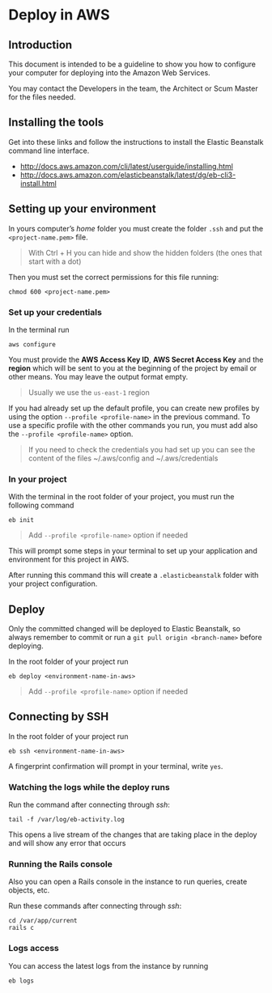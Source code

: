 # Deploy in AWS

## Introduction

This document is intended to be a guideline to show you how to configure your computer for deploying into the Amazon Web Services.

You may contact the Developers in the team, the Architect or Scum Master for the files needed.

## Installing the tools

Get into these links and follow the instructions to install the Elastic Beanstalk command line interface.

- http://docs.aws.amazon.com/cli/latest/userguide/installing.html
- http://docs.aws.amazon.com/elasticbeanstalk/latest/dg/eb-cli3-install.html

## Setting up your environment

In yours computer’s *home* folder you must create the folder `.ssh` and put the `<project-name.pem>` file.

> With Ctrl + H you can hide and show the hidden folders (the ones that start with a dot)

Then you must set the correct permissions for this file running:

```
chmod 600 <project-name.pem>
```

### Set up your credentials

In the terminal run

```
aws configure
```

You must provide the **AWS Access Key ID**, **AWS Secret Access Key** and the **region** which will be sent to you at the beginning of the project by email or other means. You may leave the output format empty.

> Usually we use the `us-east-1` region

If you had already set up the default profile, you can create new profiles by using the option `--profile <profile-name>` in the previous command.
To use a specific profile with the other commands you run, you must add also the `--profile <profile-name>` option.

> If you need to check the credentials you had set up you can see the content of the files ~/.aws/config and ~/.aws/credentials

### In your project

With the terminal in the root folder of your project, you must run the following command

```
eb init
```

> Add `--profile <profile-name>` option if needed

This will prompt some steps in your terminal to set up your application and environment for this project in AWS.

After running this command this will create a `.elasticbeanstalk` folder with your project configuration.

## Deploy

Only the committed changed will be deployed to Elastic Beanstalk, so always remember to commit or run a `git pull origin <branch-name>` before deploying.

In the root folder of your project run

```
eb deploy <environment-name-in-aws>
```

> Add `--profile <profile-name>` option if needed

## Connecting by SSH

In the root folder of your project run

```
eb ssh <environment-name-in-aws>
```

A fingerprint confirmation will prompt in your terminal, write `yes`.

### Watching the logs while the deploy runs

Run the command after connecting through *ssh*:

```
tail -f /var/log/eb-activity.log
```

This opens a live stream of the changes that are taking place in the deploy and will show any error that occurs

### Running the Rails console

Also you can open a Rails console in the instance to run queries, create objects, etc.

Run these commands after connecting through *ssh*:

```
cd /var/app/current
rails c
```

### Logs access

You can access the latest logs from the instance by running

```
eb logs
```
